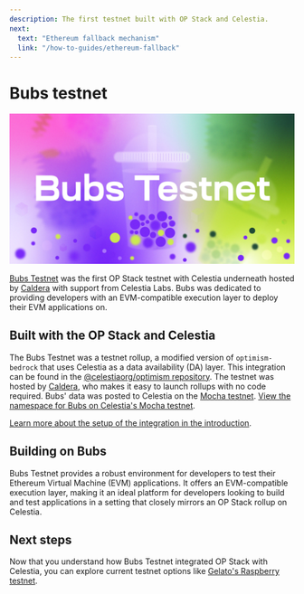```yaml
---
description: The first testnet built with OP Stack and Celestia.
next:
  text: "Ethereum fallback mechanism"
  link: "/how-to-guides/ethereum-fallback"
---
```


# Bubs testnet

![Bubs testnet](/img/Celestia_Bubs_Testnet.jpg)

[Bubs Testnet](https://bubstestnet.com/) was the first
OP Stack testnet with Celestia underneath hosted by
[Caldera](https://caldera.xyz) with support from Celestia Labs. Bubs was dedicated to providing developers with
an EVM-compatible execution layer to deploy their EVM applications on.

## Built with the OP Stack and Celestia

The Bubs Testnet was a testnet rollup, a modified version of
`optimism-bedrock` that uses Celestia as a data availability (DA)
layer. This integration can be found in the
[@celestiaorg/optimism repository](https://github.com/celestiaorg/optimism).
The testnet was hosted by [Caldera](https://caldera.xyz),
who makes it easy to launch rollups with no code required.
Bubs' data was posted to Celestia
on the [Mocha testnet](/how-to-guides/mocha-testnet.md).
[View the namespace for Bubs on Celestia's Mocha testnet](https://mocha-4.celenium.io/namespace/000000000000000000000000000000000000ca1de12ad45362e77e87).

[Learn more about the setup of the integration in
the introduction](/how-to-guides/intro-to-op-stack.md#about-the-integration).

## Building on Bubs

Bubs Testnet provides a robust environment for developers to test their
Ethereum Virtual Machine (EVM) applications. It offers an EVM-compatible
execution layer, making it an ideal platform for developers looking to
build and test applications in a setting that closely mirrors an OP Stack
rollup on Celestia.

## Next steps

Now that you understand how Bubs Testnet integrated OP Stack with Celestia, you can explore current testnet options like [Gelato's Raspberry testnet](https://raas.gelato.network/rollups/details/public/opcelestia-raspberry).
